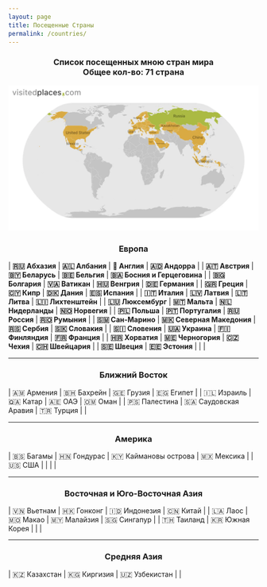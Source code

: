 ```yaml
---
layout: page
title: Посещенные Страны
permalink: /countries/
---
```

<div align="center">
<h3>Список посещенных мною стран мира<br>
Общее кол-во: 71 страна</h3>
</div>

![My Visited Countries](pictures/myVisitedPlaces.webp)

<div align="center">
<h3>Европа</h3>
</div>

| **🇷🇺 Абхазия**    | **🇦🇱 Албания**            | **🏴󠁧󠁢󠁥󠁮󠁧󠁿 Англия**     | **🇦🇩 Андорра**              |
| **🇦🇹 Австрия**    | **🇧🇾 Беларусь**           | **🇧🇪 Бельгия**    | **🇧🇦 Босния и Герцеговина** |
| **🇧🇬 Болгария**   | **🇻🇦 Ватикан**            | **🇭🇺 Венгрия**    | **🇩🇪 Германия**             |
| **🇬🇷 Греция**     | **🇨🇾 Кипр**               | **🇩🇰 Дания**      | **🇪🇸 Испания**              |
| **🇮🇹 Италия**     | **🇱🇻 Латвия**             | **🇱🇹 Литва**      | **🇱🇮 Лихтенштейн**          |
| **🇱🇺 Люксембург** | **🇲🇹 Мальта**             | **🇳🇱 Нидерланды** | **🇳🇴 Норвегия**             |
| **🇵🇱 Польша**     | **🇵🇹 Португалия**         | **🇷🇺 Россия**     | **🇷🇴 Румыния**              |
| **🇸🇲 Сан-Марино** | **🇲🇰 Северная Македония** | **🇷🇸 Сербия**     | **🇸🇰 Словакия**             |
| **🇸🇮 Словения**   | **🇺🇦 Украина**            | **🇫🇮 Финляндия**  | **🇫🇷 Франция**              |
| **🇭🇷 Хорватия**   | **🇲🇪 Черногория**         | **🇨🇿 Чехия**      | **🇨🇭 Швейцария**            |
| **🇸🇪 Швеция**     | **🇪🇪 Эстония**            |                   |                            |

---

<div align="center">
<h3>Ближний Восток</h3>
</div>

| 🇦🇲 Армения   | 🇧🇭 Бахрейн           | 🇬🇪 Грузия | 🇪🇬 Египет |
| 🇮🇱 Израиль   | 🇶🇦 Катар             | 🇦🇪 ОАЭ    | 🇴🇲 Оман   |
| 🇵🇸 Палестина | 🇸🇦 Саудовская Аравия | 🇹🇷 Турция |           |

---

<div align="center">
<h3>Америка</h3>
</div>

| 🇧🇸 Багамы | 🇭🇳 Гондурас | 🇰🇾 Каймановы острова | 🇲🇽 Мексика |
| 🇺🇸 США    |             |                      |            |

---

<div align="center">
<h3>Восточная и Юго-Восточная Азия</h3>
</div>

| 🇻🇳 Вьетнам | 🇭🇰 Гонконг     | 🇮🇩 Индонезия | 🇨🇳 Китай    |
| 🇱🇦 Лаос    | 🇲🇴 Макао       | 🇲🇾 Малайзия  | 🇸🇬 Сингапур |
| 🇹🇭 Таиланд | 🇰🇷 Южная Корея |              |             |


---

<div align="center">
<h3>Средняя Азия</h3>
</div>

| 🇰🇿 Казахстан | 🇰🇬 Киргизия    | 🇺🇿 Узбекистан | |

